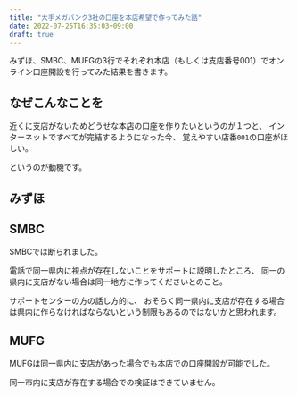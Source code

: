 ```yaml
---
title: "大手メガバンク3社の口座を本店希望で作ってみた話"
date: 2022-07-25T16:35:03+09:00
draft: true
---
```


みずほ、SMBC、MUFGの3行でそれぞれ本店（もしくは支店番号001）でオンライン口座開設を行ってみた結果を書きます。

## なぜこんなことを

近くに支店がないためどうせな本店の口座を作りたいというのが１つと、
インターネットですべてが完結するようになった今、
覚えやすい店番`001`の口座がほしい。

というのが動機です。

## みずほ

## SMBC

SMBCでは断られました。

電話で同一県内に視点が存在しないことをサポートに説明したところ、
同一の県内に支店がない場合は同一地方に作ってくださいとのこと。

サポートセンターの方の話し方的に、
おそらく同一県内に支店が存在する場合は県内に作らなければならないという制限もあるのではないかと思われます。

## MUFG

MUFGは同一県内に支店があった場合でも本店での口座開設が可能でした。

同一市内に支店が存在する場合での検証はできていません。